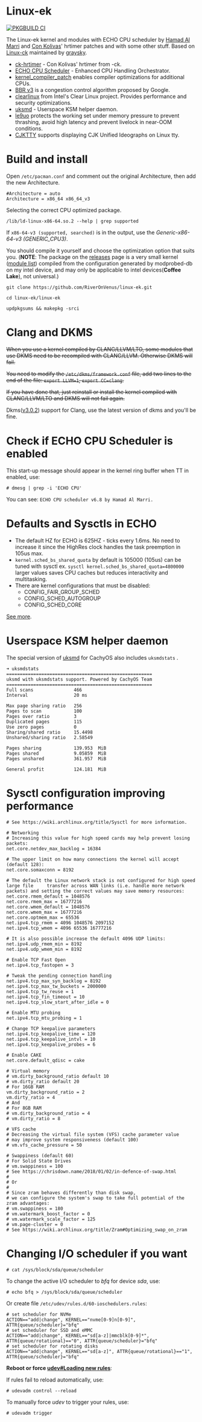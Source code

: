 # Linux-ek

[![PKGBUILD CI](https://github.com/RiverOnVenus/linux-ek/actions/workflows/build.yml/badge.svg)](https://github.com/RiverOnVenus/linux-ek/actions/workflows/build.yml)

The Linux-ek kernel and modules with ECHO CPU scheduler by [Hamad Al Marri](https://github.com/hamadmarri) and [Con Kolivas](https://github.com/ckolivas)' hrtimer patches and with some other stuff. Based on [Linux-ck](https://aur.archlinux.org/packages/linux-ck/) maintained by [graysky](https://github.com/graysky2).

- [ck-hrtimer](https://ck-hack.blogspot.com/2021/08/514-and-future-of-muqss-and-ck-once.html) - Con Kolivas' hrtimer from -ck.
- [ECHO CPU Scheduler](https://github.com/hamadmarri/ECHO-CPU-Scheduler) - Enhanced CPU Handling Orchestrator.
- [kernel_compiler_patch](https://github.com/graysky2/kernel_compiler_patch) enables compiler optimizations for additional CPUs.
- [BBR v3](https://github.com/google/bbr/blob/v3/README.md) is a congestion control algorithm proposed by Google.
- [clearlinux](https://github.com/clearlinux-pkgs/linux) from Intel's Clear Linux project. Provides performance and security optimizations.
- [uksmd](https://codeberg.org/pf-kernel/uksmd) - Userspace KSM helper daemon.
- [le9uo](https://github.com/firelzrd/le9uo) protects the working set under memory pressure to prevent thrashing, avoid high latency and prevent livelock in near-OOM conditions.
- [CJKTTY](https://github.com/zhmars/cjktty-patches) supports displaying CJK Unified Ideographs on Linux tty.

# Build and install

Open `/etc/pacman.conf` and comment out the original Architecture, then add the new Architecture.

```
#Architecture = auto
Architecture = x86_64 x86_64_v3
```

Selecting the correct CPU optimized package.

```
/lib/ld-linux-x86-64.so.2 --help | grep supported
```

If `x86-64-v3 (supported, searched)` is in the output, use the *Generic-x86-64-v3 (GENERIC_CPU3)*.

You should compile it yourself and choose the optimization option that suits you. (**NOTE**: The package on the [releases](https://github.com/RiverOnVenus/linux-ek/releases) page is a very small kernel ([module list](https://github.com/RiverOnVenus/dotfiles/blob/master/home/.config/modprobed.db)) compiled from the configuration generated by modprobed-db on my intel device, and may only be applicable to intel devices(**Coffee Lake**), not universal.)

```
git clone https://github.com/RiverOnVenus/linux-ek.git

cd linux-ek/linux-ek

updpkgsums && makepkg -srci
```

# Clang and DKMS

~~When you use a kernel compiled by CLANG/LLVM/LTO, some modules that use DKMS need to be recompiled with CLANG/LLVM. Otherwise DKMS will fail.~~

~~You need to modify the `/etc/dkms/framework.conf` file, add two lines to the end of the file: `export LLVM=1`, `export CC=clang`.~~

~~If you have done that, just reinstall or install the kernel compiled with CLANG/LLVM/LTO and DKMS will not fail again.~~

Dkms([v3.0.2](https://github.com/dell/dkms/releases/tag/v3.0.2)) support for Clang, use the latest version of dkms and you'll be fine.

# Check if ECHO CPU Scheduler is enabled

This start-up message should appear in the kernel ring buffer when TT in enabled, use:

```
# dmesg | grep -i 'ECHO CPU'
```

You can see: `ECHO CPU scheduler v6.8 by Hamad Al Marri.`

# Defaults and Sysctls in ECHO

- The default HZ for ECHO is 625HZ - ticks every 1.6ms. No need to increase  it since the HighRes clock handles the task preemption in 105us max.
- `kernel.sched_bs_shared_quota` by default is 105000 (105us) can be tuned with sysctl ex. `sysctl kernel.sched_bs_shared_quota=4800000` larger values saves CPU caches but reduces interactivity and multitasking.
- There are kernel configurations that must be disabled:
  - CONFIG_FAIR_GROUP_SCHED
  - CONFIG_SCHED_AUTOGROUP
  - CONFIG_SCHED_CORE

 [See more](https://github.com/hamadmarri/ECHO-CPU-Scheduler/blob/main/README.md).

# Userspace KSM helper daemon

The special version of [uksmd](https://github.com/CachyOS/uksmd) for CachyOS also includes `uksmdstats` .

```
➜ uksmdstats
======================================================
uksmd with uksmdstats support. Powered by CachyOS Team
======================================================
Full scans               466      
Interval                 20 ms    
                                  
Max page sharing ratio   256      
Pages to scan            100      
Pages over ratio         3        
Duplicated pages         115      
Use zero pages           0        
Sharing/shared ratio     15.4498  
Unshared/sharing ratio   2.58549  
                                  
Pages sharing            139.953  MiB
Pages shared             9.05859  MiB
Pages unshared           361.957  MiB
                                  
General profit           124.181  MiB

```

# Sysctl configuration improving performance

```
# See https://wiki.archlinux.org/title/Sysctl for more information.

# Networking
# Increasing this value for high speed cards may help prevent losing packets:
net.core.netdev_max_backlog = 16384

# The upper limit on how many connections the kernel will accept (default 128):
net.core.somaxconn = 8192

# The default the Linux network stack is not configured for high speed large file 	  transfer across WAN links (i.e. handle more network packets) and setting the correct values may save memory resources:
net.core.rmem_default = 1048576
net.core.rmem_max = 16777216
net.core.wmem_default = 1048576
net.core.wmem_max = 16777216
net.core.optmem_max = 65536
net.ipv4.tcp_rmem = 4096 1048576 2097152
net.ipv4.tcp_wmem = 4096 65536 16777216

# It is also possible increase the default 4096 UDP limits:
net.ipv4.udp_rmem_min = 8192
net.ipv4.udp_wmem_min = 8192

# Enable TCP Fast Open
net.ipv4.tcp_fastopen = 3

# Tweak the pending connection handling
net.ipv4.tcp_max_syn_backlog = 8192
net.ipv4.tcp_max_tw_buckets = 2000000
net.ipv4.tcp_tw_reuse = 1
net.ipv4.tcp_fin_timeout = 10
net.ipv4.tcp_slow_start_after_idle = 0

# Enable MTU probing
net.ipv4.tcp_mtu_probing = 1

# Change TCP keepalive parameters
net.ipv4.tcp_keepalive_time = 120
net.ipv4.tcp_keepalive_intvl = 10
net.ipv4.tcp_keepalive_probes = 6

# Enable CAKE
net.core.default_qdisc = cake

# Virtual memory
# vm.dirty_background_ratio default 10
# vm.dirty_ratio default 20
# For 16GB RAM
vm.dirty_background_ratio = 2
vm.dirty_ratio = 4
# And
# For 8GB RAM
# vm.dirty_background_ratio = 4
# vm.dirty_ratio = 8

# VFS cache
# Decreasing the virtual file system (VFS) cache parameter value 
# may improve system responsiveness (default 100)
# vm.vfs_cache_pressure = 50

# Swappiness (default 60)
# For Solid State Drives
# vm.swappiness = 100
# See https://chrisdown.name/2018/01/02/in-defence-of-swap.html
#
# Or
#
# Since zram behaves differently than disk swap,
# we can configure the system's swap to take full potential of the zram advantages:
# vm.swappiness = 180
# vm.watermark_boost_factor = 0
# vm.watermark_scale_factor = 125
# vm.page-cluster = 0
# See https://wiki.archlinux.org/title/Zram#Optimizing_swap_on_zram

```

# Changing I/O scheduler if you want

```
# cat /sys/block/sda/queue/scheduler
```

To change the active I/O scheduler to *bfq* for device *sda*, use:

```
# echo bfq > /sys/block/sda/queue/scheduler
```

Or create file `/etc/udev/rules.d/60-ioschedulers.rules`:

```
# set scheduler for NVMe
ACTION=="add|change", KERNEL=="nvme[0-9]n[0-9]", ATTR{queue/scheduler}="bfq"
# set scheduler for SSD and eMMC
ACTION=="add|change", KERNEL=="sd[a-z]|mmcblk[0-9]*", ATTR{queue/rotational}=="0", ATTR{queue/scheduler}="bfq"
# set scheduler for rotating disks
ACTION=="add|change", KERNEL=="sd[a-z]", ATTR{queue/rotational}=="1", ATTR{queue/scheduler}="bfq"
```

**Reboot or force [udev#Loading new rules](https://wiki.archlinux.org/title/Udev#Loading_new_rules)**:

If rules fail to reload automatically, use:

```
# udevadm control --reload
```

To manually force *udev* to trigger your rules, use:

```
# udevadm trigger
```
